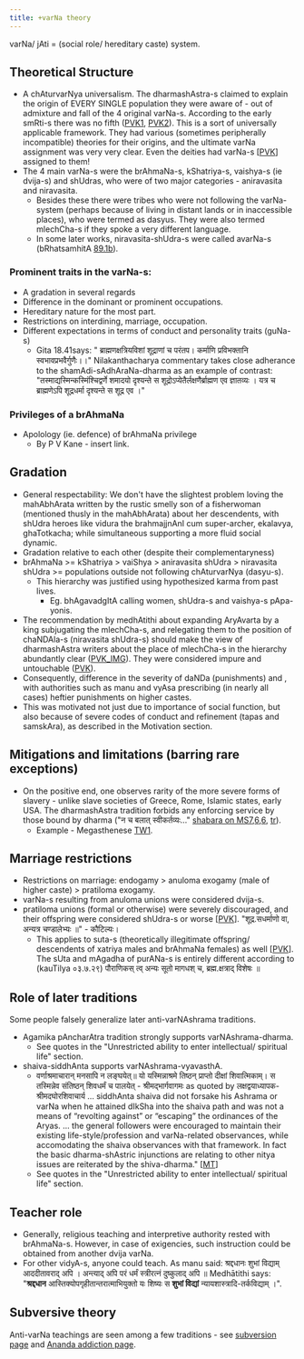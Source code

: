 ```yaml
---
title: +varNa theory
---
```


varNa/ jAti = (social role/ hereditary caste) system.  

## Theoretical Structure
- A chAturvarNya universalism. The dharmashAstra-s claimed to explain the origin of EVERY SINGLE population they were aware of - out of admixture and fall of the 4 original varNa-s.​ According to the early smRti-s there was no fifth ([PVK1](http://i.imgur.com/l0XuhbQ.jpg), [PVK2](http://i.imgur.com/LRHL6vV.jpg)). This is a sort of universally applicable framework. They had various  (sometimes peripherally incompatible) theories for their origins, and the ultimate varNa assignment was very very clear. Even the deities had varNa-s \[[PVK](https://archive.org/stream/historyofdharmas029210mbp#page/n99/mode/2up)\] assigned to them! 
- The 4 main varNa-s were the brAhmaNa-s, kShatriya-s, vaishya-s (ie dvija-s) and shUdras, who were of two major categories - aniravasita and niravasita.
    - Besides these there were tribes who were not following the varNa-system (perhaps because of living in distant lands or in inaccessible places), who were termed as dasyus. They were also termed mlechCha-s if they spoke a very different language.
    - In some later works, niravasita-shUdra-s were called avarNa-s (bRhatsamhitA [89.1b](https://archive.org/stream/Brihatsamhita/brihatsamhita#page/n709/mode/2up)).

### Prominent traits in the varNa-s:
- A gradation in several regards
- Difference in the dominant or prominent occupations.
- Hereditary nature for the most part.
- Restrictions on interdining, marriage, occupation.
- Different expectations in terms of conduct and personality traits (guNa-s)
    - Gita 18.41says: " ब्राह्मणक्षत्रियविशां शूद्राणां च परंतप। कर्माणि प्रविभक्तानि स्वभावप्रभवैर्गुणैः।।" Nilakanthacharya commentary takes close adherance to the shamAdi-sAdhAraNa-dharma as an example of contrast: "तस्माद्यस्मिन्कस्मिंश्चिद्वर्णे शमादयो दृश्यन्ते स शूद्रोऽप्येतैर्लक्षणैर्ब्राह्मण एव ज्ञातव्यः । यत्र च ब्राह्मणेऽपि शूद्रधर्मा दृश्यन्ते स शूद्र एव ।"

### Privileges of a brAhmaNa
- Apolology (ie. defence) of brAhmaNa privilege
  - By P V Kane - insert link.



## Gradation
- General respectability: We don't have the slightest problem loving the mahAbhArata written by the rustic smelly son of a fisherwoman (mentioned thusly in the mahAbhArata) about her descendents, with shUdra heroes like vidura the brahmajjnAnI cum super-archer, ekalavya, ghaTotkacha; while simultaneous supporting a more fluid social dynamic.
- Gradation relative to each other (despite their complementaryness)
- brAhmaNa >= kShatriya > vaiShya > aniravasita shUdra > niravasita shUdra >= populations outside not following chAturvarNya (dasyu-s). 
    - This hierarchy was justified using hypothesized karma from past lives.
        - Eg. bhAgavadgItA calling women, shUdra-s and vaishya-s pApa-yonis.
- The recommendation by medhAtithi about expanding AryAvarta by a king subjugating the mlechCha-s, and relegating them to the position of chaNDAla-s (niravasita shUdra-s) should make the view of dharmashAstra writers about the place of mlechCha-s in the hierarchy abundantly clear ([PVK_IMG](http://i.imgur.com/rWyjGFD.jpg)). They were considered impure and untouchable ([PVK](https://archive.org/stream/historyofdharmas029210mbp#page/n225/mode/2up)).
- Consequently, difference in the severity of daNDa (punishments) and , with authorities such as manu and vyAsa prescribing (in nearly all cases) heftier punishments on higher castes.
- This was motivated not just due to importance of social function, but also because of severe codes of conduct and refinement (tapas and samskAra), as described in the Motivation section.

## Mitigations and limitations (barring rare exceptions)

- On the positive end, one observes rarity of the more severe forms of slavery - unlike slave societies of Greece, Rome, Islamic states, early USA. The dharmashAstra tradition forbids any enforcing service by those bound by dharma ("न च बलात् स्वीकर्तव्यः…" [shabara on MS7,6,6](https://imgur.com/a/BWs34%5C), [tr](https://archive.org/stream/in.ernet.dli.2015.282745/2015.282745.Sabara-Bhasya#page/n493/mode/2up)).
    - Example - Megasthenese [TW1](https://twitter.com/Rjrasva/status/721326921724882945).

## Marriage restrictions
- Restrictions on marriage: endogamy > anuloma exogamy (male of higher caste) > pratiloma exogamy.
- varNa-s resulting from anuloma unions were considered dvija-s.
- pratiloma unions (formal or otherwise) were severely discouraged, and their offspring were considered shUdra-s or worse \[[PVK](https://archive.org/stream/historyofdharmas029210mbp#page/n109/mode/2up)\]. "शूद्र.सधर्माणो वा, अन्यत्र चण्डालेभ्यः ॥" \- कौटिल्यः।
    - This applies to suta-s (theoretically illegitimate offspring/ descendents of xatriya males and brAhmaNa females) as well \[[PVK](https://archive.org/stream/historyofdharmas029210mbp#page/n155/mode/2up)\]. The sUta and mAgadha of purANa-s is entirely different according to (kauTilya ०३.७.२९) पौराणिकस् त्व् अन्यः सूतो मागधश् च, ब्रह्म.क्षत्राद् विशेषः ॥


## Role of later traditions

Some people falsely generalize later anti-varNAshrama traditions. 

- Agamika pAncharAtra tradition strongly supports varNAshrama-dharma.
    - See quotes in the "Unrestricted ability to enter intellectual/ spiritual life" section.
- shaiva-siddhAnta supports varNAshrama-vyavasthA.
    - वर्णाश्रमाचारान् मनसापि न लङ्घयेत्॥ यो यस्मिन्नाश्रमे तिष्ठन् प्राप्तो दीक्षां शिवात्मिकाम्। स तस्मिन्नेव संतिष्ठन् शिवधर्मं च पालयेत् - श्रीमद्भार्गवागमः as quoted by लक्षद्वयाध्यापक-श्रीमदघोरशिवाचार्य ... siddhAnta shaiva did not forsake his Ashrama or varNa when he attained dIkSha into the shaiva path and was not a means of “revolting against” or “escaping” the ordinances of the Aryas. ... the general followers were encouraged to maintain their existing life-style/profession and varNa-related observances, while accomodating the shaiva observances with that framework. In fact the basic dharma-shAstric injunctions are relating to other nitya issues are reiterated by the shiva-dharma." \[[MT](https://manasataramgini.wordpress.com/2006/06/23/siddhanta-tantrics-and-the-mainstream-brahminical-path/)\]
    - See quotes in the "Unrestricted ability to enter intellectual/ spiritual life" section.

## Teacher role
- Generally, religious teaching and interpretive authority rested with brAhmaNa-s. However, in case of exigencies, such instruction could be obtained from another dvija varNa.
- For other vidyA-s, anyone could teach. As manu said: श्रद्दधानः शुभां विद्याम् आददीतावराद् अपि । अन्त्याद् अपि परं धर्मं स्त्रीरत्नं दुष्कुलाद् अपि ॥ Medhātithi says: "**श्रद्दधान** आस्तिक्योपगृहीतान्तरात्माभियुक्तो यः शिष्यः स **शुभां विद्यां** न्यायशास्त्रादि-तर्कविद्याम् ।".

## Subversive theory
Anti-varNa teachings are seen among a few traditions - see [subversion page](../../../rivals/ananda-addiction/) and [Ananda addiction page](../../../rivals/ananda-addiction/).